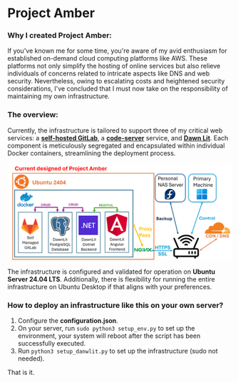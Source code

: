 # Project Amber

### Why I created Project Amber:

If you've known me for some time, you're aware of my avid enthusiasm for established on-demand cloud computing platforms like AWS. These platforms not only simplify the hosting of online services but also relieve individuals of concerns related to intricate aspects like DNS and web security. Nevertheless, owing to escalating costs and heightened security considerations, I've concluded that I must now take on the responsibility of maintaining my own infrastructure.



### The overview:

Currently, the infrastructure is tailored to support three of my critical web services: a [**self-hosted GitLab**](https://gitlab.dawnlit.com), a [**code-server**](https://github.com/coder/code-server) service, and [**Dawn Lit**](https://dawnlit.com/). Each component is meticulously segregated and encapsulated within individual Docker containers, streamlining the deployment process.

![overview](/assets/overview.png)

The infrastructure is configured and validated for operation on **Ubuntu Server 24.04 LTS**. Additionally, there is flexibility for running the entire infrastructure on Ubuntu Desktop if that aligns with your preferences.



### How to deploy an infrastructure like this on your own server?

1. Configure the **configuration.json**.
2. On your server, run `sudo python3 setup_env.py` to set up the environment, your system will reboot after the script has been successfully executed.
3. Run `python3 setup_danwlit.py` to set up the infrastructure (sudo not needed).

That is it.